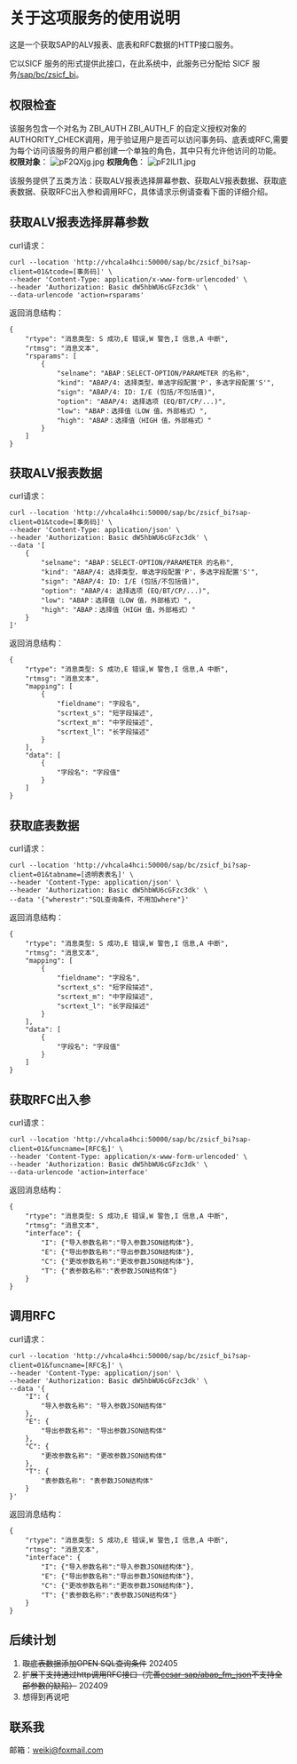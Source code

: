 # 关于这项服务的使用说明
这是一个获取SAP的ALV报表、底表和RFC数据的HTTP接口服务。  
  
它以SICF 服务的形式提供此接口，在此系统中，此服务已分配给 SICF 服务[/sap/bc/zsicf_bi](http://vhcala4hci:50000/sap/bc/zsicf_bi "调用地址")。  

## 权限检查
该服务包含一个对名为 ZBI_AUTH ZBI_AUTH_F 的自定义授权对象的AUTHORITY_CHECK调用，用于验证用户是否可以访问事务码、底表或RFC,需要为每个访问该服务的用户都创建一个单独的角色，其中只有允许他访问的功能。
**权限对象**：
![pF2QXjg.jpg](https://s21.ax1x.com/2024/03/16/pF2QXjg.jpg)
**权限角色**：
![pF2lLI1.jpg](https://s21.ax1x.com/2024/03/16/pF2lLI1.jpg)

该服务提供了五类方法：获取ALV报表选择屏幕参数、获取ALV报表数据、获取底表数据、获取RFC出入参和调用RFC，具体请求示例请查看下面的详细介绍。
## 获取ALV报表选择屏幕参数
curl请求：

    curl --location 'http://vhcala4hci:50000/sap/bc/zsicf_bi?sap-client=01&tcode=[事务码]' \
	--header 'Content-Type: application/x-www-form-urlencoded' \
	--header 'Authorization: Basic dW5hbWU6cGFzc3dk' \
	--data-urlencode 'action=rsparams'
返回消息结构：

	{
		"rtype": "消息类型: S 成功,E 错误,W 警告,I 信息,A 中断",
		"rtmsg": "消息文本",
		"rsparams": [
			{
				"selname": "ABAP：SELECT-OPTION/PARAMETER 的名称",
				"kind": "ABAP/4: 选择类型，单选字段配置'P'，多选字段配置'S'",
				"sign": "ABAP/4: ID: I/E (包括/不包括值)",
				"option": "ABAP/4: 选择选项 (EQ/BT/CP/...)",
				"low": "ABAP：选择值（LOW 值，外部格式）",
				"high": "ABAP：选择值（HIGH 值，外部格式）"
			}
		]
	}

## 获取ALV报表数据
curl请求：

    curl --location 'http://vhcala4hci:50000/sap/bc/zsicf_bi?sap-client=01&tcode=[事务码]' \
	--header 'Content-Type: application/json' \
	--header 'Authorization: Basic dW5hbWU6cGFzc3dk' \
	--data '[
		{
			"selname": "ABAP：SELECT-OPTION/PARAMETER 的名称",
			"kind": "ABAP/4: 选择类型，单选字段配置'P'，多选字段配置'S'",
			"sign": "ABAP/4: ID: I/E (包括/不包括值)",
			"option": "ABAP/4: 选择选项 (EQ/BT/CP/...)",
			"low": "ABAP：选择值（LOW 值，外部格式）",
			"high": "ABAP：选择值（HIGH 值，外部格式）"
		}
	]'

返回消息结构：

	{
		"rtype": "消息类型: S 成功,E 错误,W 警告,I 信息,A 中断",
		"rtmsg": "消息文本",
		"mapping": [
			{
				"fieldname": "字段名",
				"scrtext_s": "短字段描述",
				"scrtext_m": "中字段描述",
				"scrtext_l": "长字段描述"
			}
		],
		"data": [
			{
				"字段名": "字段值"
			}
		]
	}

## 获取底表数据
curl请求：

    curl --location 'http://vhcala4hci:50000/sap/bc/zsicf_bi?sap-client=01&tabname=[透明表表名]' \
	--header 'Content-Type: application/json' \
	--header 'Authorization: Basic dW5hbWU6cGFzc3dk' \
	--data '{"wherestr":"SQL查询条件，不用加where"}'

返回消息结构：

	{
		"rtype": "消息类型: S 成功,E 错误,W 警告,I 信息,A 中断",
		"rtmsg": "消息文本",
		"mapping": [
			{
				"fieldname": "字段名",
				"scrtext_s": "短字段描述",
				"scrtext_m": "中字段描述",
				"scrtext_l": "长字段描述"
			}
		],
		"data": [
			{
				"字段名": "字段值"
			}
		]
	}
## 获取RFC出入参
curl请求：

    curl --location 'http://vhcala4hci:50000/sap/bc/zsicf_bi?sap-client=01&funcname=[RFC名]' \
	--header 'Content-Type: application/x-www-form-urlencoded' \
	--header 'Authorization: Basic dW5hbWU6cGFzc3dk' \
	--data-urlencode 'action=interface'
返回消息结构：

    {
		"rtype": "消息类型: S 成功,E 错误,W 警告,I 信息,A 中断",
		"rtmsg": "消息文本",
		"interface": {
			"I": {"导入参数名称":"导入参数JSON结构体"},
			"E": {"导出参数名称":"导出参数JSON结构体"},
			"C": {"更改参数名称":"更改参数JSON结构体"},
			"T": {"表参数名称":"表参数JSON结构体"}
		}
	}
## 调用RFC
curl请求：

    curl --location 'http://vhcala4hci:50000/sap/bc/zsicf_bi?sap-client=01&funcname=[RFC名]' \
	--header 'Content-Type: application/json' \
	--header 'Authorization: Basic dW5hbWU6cGFzc3dk' \
	--data '{
		"I": {
			"导入参数名称": "导入参数JSON结构体"
		},
		"E": {
			"导出参数名称": "导出参数JSON结构体"
		},
		"C": {
			"更改参数名称": "更改参数JSON结构体"
		},
		"T": {
			"表参数名称": "表参数JSON结构体"
		}
	}'
返回消息结构：

    {
		"rtype": "消息类型: S 成功,E 错误,W 警告,I 信息,A 中断",
		"rtmsg": "消息文本",
		"interface": {
			"I": {"导入参数名称":"导入参数JSON结构体"},
			"E": {"导出参数名称":"导出参数JSON结构体"},
			"C": {"更改参数名称":"更改参数JSON结构体"},
			"T": {"表参数名称":"表参数JSON结构体"}
		}
	}
## 后续计划
1. ~~取底表数据添加OPEN SQL查询条件~~ 202405
2. ~~扩展下支持通过http调用RFC接口（完善[cesar-sap/abap_fm_json](https://github.com/cesar-sap/abap_fm_json "")不支持全部参数的缺陷）~~ 202409
3. 想得到再说吧  
  
## 联系我
邮箱：[weikj@foxmail.com](mailto:weikj@foxmail.com "kkw")
